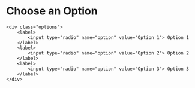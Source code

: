 <html lang="ja">
<head>
    <meta charset="UTF-8">
    <meta name="viewport" content="width=device-width, initial-scale=1.0">
    <link rel="stylesheet" href="style.css">
    <title>Option Selection Example</title>
</head>
<body>
    <h1>Choose an Option</h1>
    
    <div class="options">
        <label>
            <input type="radio" name="option" value="Option 1"> Option 1
        </label>
        <label>
            <input type="radio" name="option" value="Option 2"> Option 2
        </label>
        <label>
            <input type="radio" name="option" value="Option 3"> Option 3
        </label>
    </div>
    
</body>
</html>
